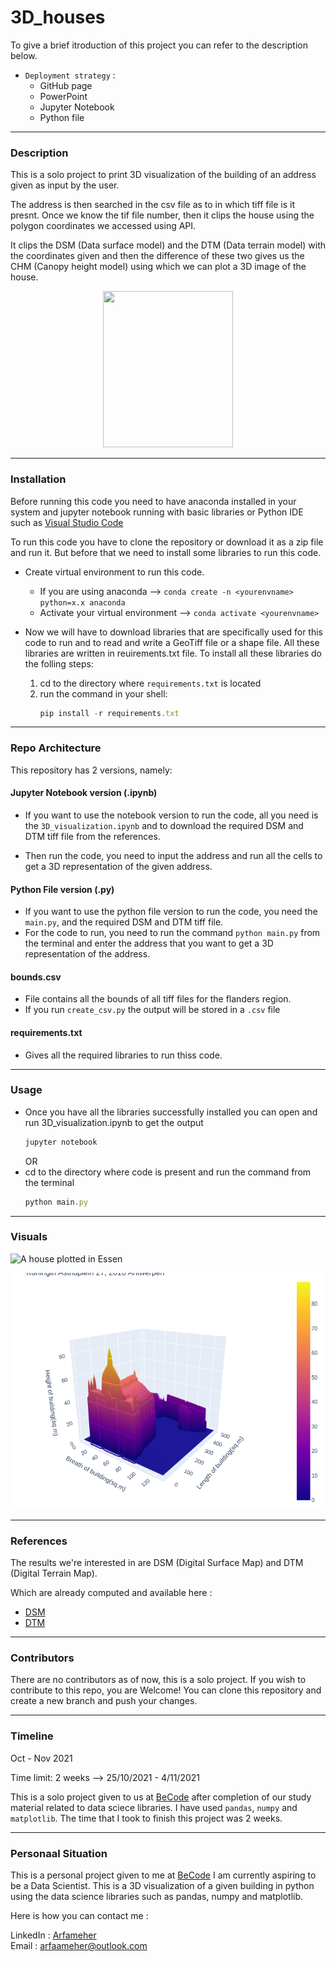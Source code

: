 # 3D_houses
To give a brief itroduction of this project you can refer to the description below.
- `Deployment strategy` :
  - GitHub page
  - PowerPoint
  - Jupyter Notebook
  - Python file
***
### Description
This is a solo project to print 3D visualization of the building of an address given as input by the user. 

The address is then searched in the csv file as to in which tiff file is it presnt. Once we know the tif file number, then it clips the house using the polygon coordinates we accessed using API.

It clips the DSM (Data surface model) and the DTM (Data terrain model) with the coordinates given and then the difference of these two gives us the CHM (Canopy height model) using which we can plot a 3D image of the house.
<p align="center">
  <img src="https://carpentries-incubator.github.io/geospatial-python/images/dc-spatial-raster/lidarTree-height.png"width="208" height="250" />
</p>

***
### Installation
Before running this code you need to have anaconda installed in your system and jupyter notebook running with basic libraries or Python IDE such as [Visual Studio Code](https://code.visualstudio.com/)

To run this code you have to clone the repository or download it as a zip file and run it. But before that we need to install some libraries to run this code.

- Create virtual environment to run this code. 
    - If you are using anaconda --> `conda create -n <yourenvname> python=x.x anaconda`
    - Activate your virtual environment -->
    `conda activate <yourenvname>`

- Now we will have to download libraries that are specifically used for this code to run and to read and write a GeoTiff file or a shape file. All these libraries are written in reuirements.txt file.
To install all these libraries do the folling steps:

    1. cd to the directory where `requirements.txt` is located
    2. run the command in your shell: 
        ```javascript
        pip install -r requirements.txt
        ``` 
***
### Repo Architecture

This repository has 2 versions, namely:
#### Jupyter Notebook version (.ipynb)

- If you want to use the notebook version to run the code, all you need is the `3D_visualization.ipynb` and to download the required DSM and DTM tiff file from the references.

- Then run the code, you need to input the address and run all the cells to get a 3D representation of the given address.

#### Python File version (.py)

- If you want to use the python file version to run the code, you need the `main.py`, and the required DSM and DTM tiff file.     
- For the code to run, you need to run the command `python main.py` from the terminal and enter the address that you want to get a 3D representation of the address.
   
#### bounds.csv

- File contains all the bounds of all tiff files for the flanders region.
- If you run `create_csv.py` the output will be stored in a `.csv` file

#### requirements.txt 

- Gives all the required libraries to run thiss code.

***
### Usage
- Once you have all the libraries successfully installed you can open and run 3D_visualization.ipynb to get the output
    ```javascript
    jupyter notebook
    ```
  OR
- cd to the directory where code is present and run the command from the terminal 
    ```javascript
    python main.py
    ```

***
### Visuals

![A house plotted in Essen](https://github.com/Arfameher/3D_houses/blob/main/3D_house_images/Essen_House_no_31.gif)

![Antwerpen Central Station](https://github.com/Arfameher/3D_houses/blob/main/3D_house_images/newplot.png)

***
### References
The results we're interested in are DSM (Digital Surface Map) and DTM (Digital Terrain Map).

Which are already computed and available here :

- [DSM](http://www.geopunt.be/download?container=dhm-vlaanderen-ii-dsm-raster-1m&title=Digitaal%20Hoogtemodel%20Vlaanderen%20II,%20DSM,%20raster,%201m)
- [DTM](http://www.geopunt.be/download?container=dhm-vlaanderen-ii-dtm-raster-1m&title=Digitaal%20Hoogtemodel%20Vlaanderen%20II,%20DTM,%20raster,%201m)


***
### Contributors
There are no contributors as of now, this is a solo project. If you wish to contribute to this repo, you are Welcome!
You can clone this repository and create a new branch and push your changes.

***
### Timeline
Oct - Nov 2021

Time limit: 2 weeks --> 25/10/2021 - 4/11/2021 

This is a solo project given to us at [BeCode](https://becode.org/) after completion of our study material related to data sciece libraries. I have used `pandas`, `numpy` and `matplotlib`.
The time that I took to finish this project was 2 weeks.

***
### Personaal Situation
This is a personal project given to me at [BeCode](https://becode.org/)
I am currently aspiring to be a Data Scientist. This is a 3D visualization of a given building in python using the data science libraries such as pandas, numpy and matplotlib.

Here is how you can contact me :

LinkedIn : [Arfameher](https://www.linkedin.com/in/arfa-meher/)  
Email : arfaameher@outlook.com
